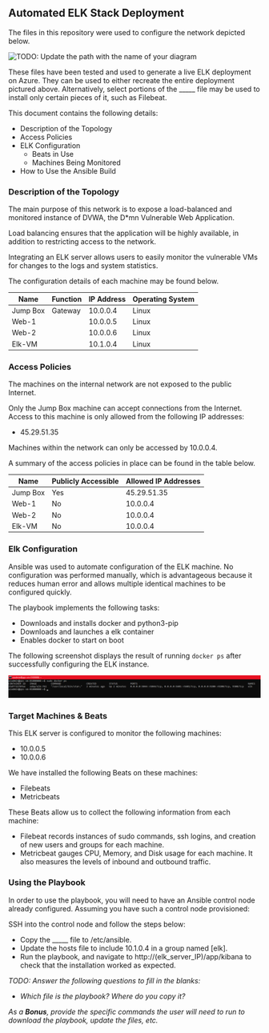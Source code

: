 ## Automated ELK Stack Deployment

The files in this repository were used to configure the network depicted below.

![TODO: Update the path with the name of your diagram](Images/diagram_filename.png)

These files have been tested and used to generate a live ELK deployment on Azure. They can be used to either recreate the entire deployment pictured above. Alternatively, select portions of the _____ file may be used to install only certain pieces of it, such as Filebeat.

  [](Ansible/install-elk.yml)

This document contains the following details:
- Description of the Topology
- Access Policies
- ELK Configuration
  - Beats in Use
  - Machines Being Monitored
- How to Use the Ansible Build


### Description of the Topology

The main purpose of this network is to expose a load-balanced and monitored instance of DVWA, the D*mn Vulnerable Web Application.

Load balancing ensures that the application will be highly available, in addition to restricting access to the network.

Integrating an ELK server allows users to easily monitor the vulnerable VMs for changes to the logs and system statistics.

The configuration details of each machine may be found below.

| Name     | Function | IP Address | Operating System |
|----------|----------|------------|------------------|
| Jump Box | Gateway  | 10.0.0.4   | Linux            |
| Web-1    |          | 10.0.0.5   | Linux            |
| Web-2    |          | 10.0.0.6   | Linux            |
| Elk-VM   |          | 10.1.0.4   | Linux            |

### Access Policies

The machines on the internal network are not exposed to the public Internet. 

Only the Jump Box machine can accept connections from the Internet. Access to this machine is only allowed from the following IP addresses:
- 45.29.51.35

Machines within the network can only be accessed by 10.0.0.4.

A summary of the access policies in place can be found in the table below.

| Name     | Publicly Accessible | Allowed IP Addresses |
|----------|---------------------|----------------------|
| Jump Box |         Yes         | 45.29.51.35          |
| Web-1    |          No         | 10.0.0.4             |
| Web-2    |          No         | 10.0.0.4             |
| Elk-VM   |          No         | 10.0.0.4             |

### Elk Configuration

Ansible was used to automate configuration of the ELK machine. No configuration was performed manually, which is advantageous because it reduces human error and allows multiple identical machines to be configured quickly.

The playbook implements the following tasks:
- Downloads and installs docker and python3-pip
- Downloads and launches a elk container
- Enables docker to start on boot

The following screenshot displays the result of running `docker ps` after successfully configuring the ELK instance.

![ELK](Images/elk_container.png)

### Target Machines & Beats
This ELK server is configured to monitor the following machines:
- 10.0.0.5
- 10.0.0.6

We have installed the following Beats on these machines:
- Filebeats
- Metricbeats

These Beats allow us to collect the following information from each machine:
- Filebeat records instances of sudo commands, ssh logins, and creation of new users and groups for each machine.
- Metricbeat gauges CPU, Memory, and Disk usage for each machine. It also measures the levels of inbound and outbound traffic.

### Using the Playbook
In order to use the playbook, you will need to have an Ansible control node already configured. Assuming you have such a control node provisioned: 

SSH into the control node and follow the steps below:
- Copy the _____ file to /etc/ansible.
- Update the hosts file to include 10.1.0.4 in a group named [elk].
- Run the playbook, and navigate to http://(elk_server_IP)/app/kibana to check that the installation worked as expected.

_TODO: Answer the following questions to fill in the blanks:_
- _Which file is the playbook? Where do you copy it?_

_As a **Bonus**, provide the specific commands the user will need to run to download the playbook, update the files, etc._
